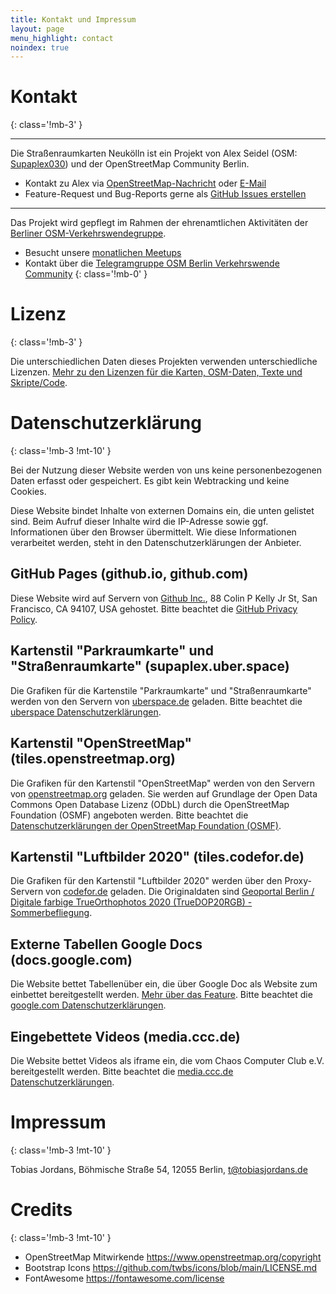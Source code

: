 ```yaml
---
title: Kontakt und Impressum
layout: page
menu_highlight: contact
noindex: true
---
```


<div class="notice mb-12">

# Kontakt
{: class='!mb-3' }

<hr class="!border-white !my-6">

Die Straßenraumkarten Neukölln ist ein Projekt von Alex Seidel (OSM: [Supaplex030](https://www.openstreetmap.org/user/Supaplex030/)) und der OpenStreetMap Community Berlin.

* Kontakt zu Alex via [OpenStreetMap-Nachricht](https://www.openstreetmap.org/message/new/Supaplex030) oder [E-Mail](mailto:supaplex@riseup.net)
* Feature-Request und Bug-Reports gerne als [GitHub Issues erstellen](https://github.com/SupaplexOSM/strassenraumkarte-neukoelln/)

<hr class="!border-white !my-6">

Das Projekt wird gepflegt im Rahmen der ehrenamtlichen Aktivitäten der [Berliner OSM-Verkehrswendegruppe](https://wiki.openstreetmap.org/wiki/Berlin/Verkehrswende).

* Besucht unsere [monatlichen Meetups](https://www.meetup.com/de-DE/OSM-Berlin-Brandenburg/)
* Kontakt über die [Telegramgruppe OSM Berlin Verkehrswende Community]((https://t.me/osmberlinverkehr))
{: class='!mb-0' }

</div>

# Lizenz
{: class='!mb-3' }

Die unterschiedlichen Daten dieses Projekten verwenden unterschiedliche Lizenzen. [Mehr zu den Lizenzen für die Karten, OSM-Daten, Texte und Skripte/Code](https://github.com/SupaplexOSM/strassenraumkarte-neukoelln/blob/main/LICENSE.md).

# Datenschutzerklärung
{: class='!mb-3 !mt-10' }

Bei der Nutzung dieser Website werden von uns keine personenbezogenen Daten erfasst oder gespeichert.
Es gibt kein Webtracking und keine Cookies.

Diese Website bindet Inhalte von externen Domains ein, die unten gelistet sind. Beim Aufruf dieser Inhalte wird die IP-Adresse sowie ggf. Informationen über den Browser übermittelt. Wie diese Informationen verarbeitet werden, steht in den Datenschutzerklärungen der Anbieter.

## GitHub Pages (github.io, github.com)

Diese Website wird auf Servern von [Github Inc.](https://www.github.com/), 88 Colin P Kelly Jr St, San Francisco, CA 94107, USA gehostet. Bitte beachtet die [GitHub Privacy Policy](https://help.github.com/articles/github-privacy-statement/).

## Kartenstil "Parkraumkarte" und "Straßenraumkarte" (supaplex.uber.space)

Die Grafiken für die Kartenstile "Parkraumkarte" und "Straßenraumkarte" werden von den Servern von [uberspace.de](https://uberspace.de/de/about/imprint/) geladen. Bitte beachtet die [uberspace Datenschutzerklärungen](https://uberspace.de/de/about/privacy/).

## Kartenstil "OpenStreetMap" (tiles.openstreetmap.org)

Die Grafiken für den Kartenstil "OpenStreetMap" werden von den Servern von [openstreetmap.org](https://www.openstreetmap.org) geladen. Sie werden auf Grundlage der Open Data Commons Open Database Lizenz (ODbL) durch die OpenStreetMap Foundation (OSMF) angeboten werden. Bitte beachtet die [Datenschutzerklärungen der OpenStreetMap Foundation (OSMF)](https://wiki.osmfoundation.org/wiki/Privacy_Policy).

## Kartenstil "Luftbilder 2020" (tiles.codefor.de)

Die Grafiken für den Kartenstil "Luftbilder 2020" werden über den Proxy-Servern von [codefor.de](https://codefor.de/datenschutz/) geladen. Die Originaldaten sind [Geoportal Berlin / Digitale farbige TrueOrthophotos 2020 (TrueDOP20RGB) - Sommerbefliegung](https://fbinter.stadt-berlin.de/fb/index.jsp?loginkey=zoomStart&mapId=k_luftbild2020_true_rgb@senstadt&bbox=388712,5818615,394579,5822445).

## Externe Tabellen Google Docs (docs.google.com)

Die Website bettet Tabellenüber ein, die über Google Doc als Website zum einbettet bereitgestellt werden. [Mehr über das Feature](https://support.google.com/a/users/answer/9308870?hl=de). Bitte beachtet die [google.com Datenschutzerklärungen](https://policies.google.com/privacy?hl=de-DE).

## Eingebettete Videos (media.ccc.de)


Die Website bettet Videos als iframe ein, die vom Chaos Computer Club e.V. bereitgestellt werden. Bitte beachtet die [media.ccc.de Datenschutzerklärungen](https://media.ccc.de/about.html#privacy).

# Impressum
{: class='!mb-3 !mt-10' }

Tobias Jordans, Böhmische Straße 54, 12055 Berlin, [t@tobiasjordans.de](mailto:t@tobiasjordans.de)

# Credits
{: class='!mb-3 !mt-10' }

* OpenStreetMap Mitwirkende https://www.openstreetmap.org/copyright
* Bootstrap Icons https://github.com/twbs/icons/blob/main/LICENSE.md
* FontAwesome https://fontawesome.com/license
